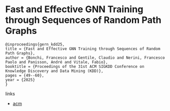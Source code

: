 # Fast and Effective GNN Training through Sequences of Random Path Graphs

```
@inproceedings{gern_kdd25,
title = {Fast and Effective GNN Training through Sequences of Random Path Graphs},
author = {Bonchi, Francesco and Gentile, Claudio and Nerini, Francesco Paolo and Panisson, André and Vitale, Fabio},
booktitle = {Proceedings of the 31st ACM SIGKDD Conference on Knowledge Discovery and Data Mining (KDD)},
pages = {49--60},
year = {2025}
}
```

links
- [acm](https://dl.acm.org/doi/10.1145/3690624.3709301)
